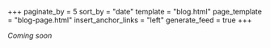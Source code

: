 +++
paginate_by = 5
sort_by = "date"
template = "blog.html"
page_template = "blog-page.html"
insert_anchor_links = "left"
generate_feed = true
+++

_Coming soon_